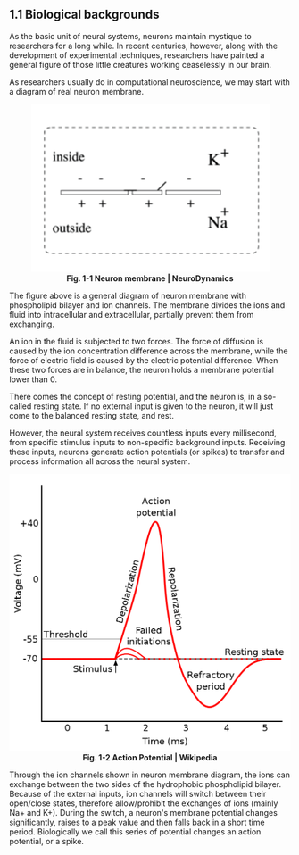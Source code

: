 ## 1.1 Biological backgrounds

As the basic unit of neural systems, neurons maintain mystique to researchers for a long while. In recent centuries, however, along with the development of experimental techniques, researchers have painted a general figure of those little creatures working ceaselessly in our brain.

As researchers usually do in computational neuroscience, we may start with a diagram of real neuron membrane.

<center><img src="../../figs/neurons/1-1.png">	</center>

<center><b> Fig. 1-1 Neuron membrane | NeuroDynamics </b></center>

The figure above is a general diagram of neuron membrane with phospholipid bilayer and ion channels. The membrane divides the ions and fluid into intracellular and extracellular, partially prevent them from exchanging. 

An ion in the fluid is subjected to two forces. The force of diffusion is caused by the ion concentration difference across the membrane, while the force of electric field is caused by the electric potential difference. When these two forces are in balance, the neuron  holds a membrane potential lower than 0.

There comes the concept of resting potential, and the neuron is, in a so-called resting state. If no external input is given to the neuron, it will just come to the balanced resting state, and rest.

However, the neural system receives countless inputs every millisecond, from specific stimulus inputs to non-specific background inputs. Receiving these inputs, neurons generate action potentials (or spikes) to transfer and process information all across the neural system.

<center><img src="../../figs/neurons/action_potential.png">	</center>

<center><b> Fig. 1-2 Action Potential | Wikipedia </b></center>

Through the ion channels shown in neuron membrane diagram, the ions can exchange between the two sides of the hydrophobic phospholipid bilayer. Because of the external inputs, ion channels will switch between their open/close states, therefore allow/prohibit the exchanges of ions (mainly Na+ and K+). During the switch, a neuron's membrane potential changes significantly, raises to a peak value and then falls back in a short time period. Biologically we call this series of potential changes an action potential, or a spike.